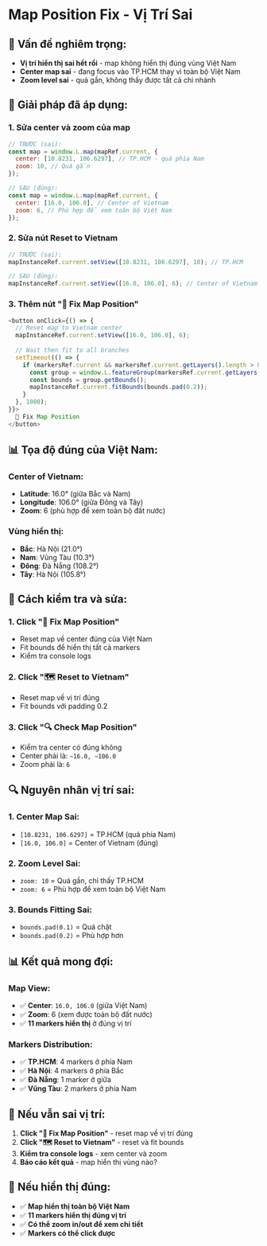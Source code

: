 # Map Position Fix - Vị Trí Sai

## 🚨 **Vấn đề nghiêm trọng:**
- **Vị trí hiển thị sai hết rồi** - map không hiển thị đúng vùng Việt Nam
- **Center map sai** - đang focus vào TP.HCM thay vì toàn bộ Việt Nam
- **Zoom level sai** - quá gần, không thấy được tất cả chi nhánh

## 🔧 **Giải pháp đã áp dụng:**

### 1. **Sửa center và zoom của map**
```javascript
// TRƯỚC (sai):
const map = window.L.map(mapRef.current, {
  center: [10.8231, 106.6297], // TP.HCM - quá phía Nam
  zoom: 10, // Quá gần
});

// SAU (đúng):
const map = window.L.map(mapRef.current, {
  center: [16.0, 106.0], // Center of Vietnam
  zoom: 6, // Phù hợp để xem toàn bộ Việt Nam
});
```

### 2. **Sửa nút Reset to Vietnam**
```javascript
// TRƯỚC (sai):
mapInstanceRef.current.setView([10.8231, 106.6297], 10); // TP.HCM

// SAU (đúng):
mapInstanceRef.current.setView([16.0, 106.0], 6); // Center of Vietnam
```

### 3. **Thêm nút "🎯 Fix Map Position"**
```javascript
<button onClick={() => {
  // Reset map to Vietnam center
  mapInstanceRef.current.setView([16.0, 106.0], 6);
  
  // Wait then fit to all branches
  setTimeout(() => {
    if (markersRef.current && markersRef.current.getLayers().length > 0) {
      const group = window.L.featureGroup(markersRef.current.getLayers());
      const bounds = group.getBounds();
      mapInstanceRef.current.fitBounds(bounds.pad(0.2));
    }
  }, 1000);
}}>
  🎯 Fix Map Position
</button>
```

## 📊 **Tọa độ đúng của Việt Nam:**

### **Center of Vietnam:**
- **Latitude**: 16.0° (giữa Bắc và Nam)
- **Longitude**: 106.0° (giữa Đông và Tây)
- **Zoom**: 6 (phù hợp để xem toàn bộ đất nước)

### **Vùng hiển thị:**
- **Bắc**: Hà Nội (21.0°)
- **Nam**: Vũng Tàu (10.3°)
- **Đông**: Đà Nẵng (108.2°)
- **Tây**: Hà Nội (105.8°)

## 🎯 **Cách kiểm tra và sửa:**

### 1. **Click "🎯 Fix Map Position"**
- Reset map về center đúng của Việt Nam
- Fit bounds để hiển thị tất cả markers
- Kiểm tra console logs

### 2. **Click "🗺️ Reset to Vietnam"**
- Reset map về vị trí đúng
- Fit bounds với padding 0.2

### 3. **Click "🔍 Check Map Position"**
- Kiểm tra center có đúng không
- Center phải là: `~16.0, ~106.0`
- Zoom phải là: `6`

## 🔍 **Nguyên nhân vị trí sai:**

### 1. **Center Map Sai:**
- `[10.8231, 106.6297]` = TP.HCM (quá phía Nam)
- `[16.0, 106.0]` = Center of Vietnam (đúng)

### 2. **Zoom Level Sai:**
- `zoom: 10` = Quá gần, chỉ thấy TP.HCM
- `zoom: 6` = Phù hợp để xem toàn bộ Việt Nam

### 3. **Bounds Fitting Sai:**
- `bounds.pad(0.1)` = Quá chặt
- `bounds.pad(0.2)` = Phù hợp hơn

## 📊 **Kết quả mong đợi:**

### Map View:
- ✅ **Center**: `16.0, 106.0` (giữa Việt Nam)
- ✅ **Zoom**: 6 (xem được toàn bộ đất nước)
- ✅ **11 markers hiển thị** ở đúng vị trí

### Markers Distribution:
- ✅ **TP.HCM**: 4 markers ở phía Nam
- ✅ **Hà Nội**: 4 markers ở phía Bắc
- ✅ **Đà Nẵng**: 1 marker ở giữa
- ✅ **Vũng Tàu**: 2 markers ở phía Nam

## 🚨 **Nếu vẫn sai vị trí:**

1. **Click "🎯 Fix Map Position"** - reset map về vị trí đúng
2. **Click "🗺️ Reset to Vietnam"** - reset và fit bounds
3. **Kiểm tra console logs** - xem center và zoom
4. **Báo cáo kết quả** - map hiển thị vùng nào?

## 🎉 **Nếu hiển thị đúng:**

- ✅ **Map hiển thị toàn bộ Việt Nam**
- ✅ **11 markers hiển thị đúng vị trí**
- ✅ **Có thể zoom in/out để xem chi tiết**
- ✅ **Markers có thể click được**
